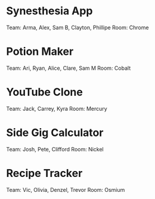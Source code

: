 # Synesthesia App

Team: Arma, Alex, Sam B, Clayton, Phillipe
Room: Chrome

# Potion Maker

Team: Ari, Ryan, Alice, Clare, Sam M
Room: Cobalt

# YouTube Clone

Team: Jack, Carrey, Kyra
Room: Mercury

# Side Gig Calculator

Team: Josh, Pete, Clifford
Room: Nickel

# Recipe Tracker

Team: Vic, Olivia, Denzel, Trevor
Room: Osmium
